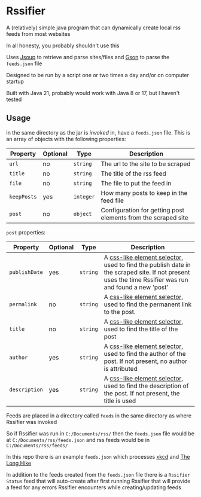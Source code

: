 # Rssifier

A (relatively) simple java program that can dynamically create local rss feeds from most websites

In all honesty, you probably shouldn't use this

Uses [Jsoup](https://jsoup.org/) to retrieve and parse sites/files and [Gson](https://github.com/google/gson) to parse the `feeds.json` file

Designed to be run by a script one or two times a day and/or on computer startup

Built with Java 21, probably would work with Java 8 or 17, but I haven't tested

## Usage

in the same directory as the jar is *invoked* in, have a `feeds.json` file. This is an array of objects with the following properties:

| Property    | Optional | Type      | Description                                                   |
|-------------|----------|-----------|---------------------------------------------------------------|
| `url`       | no       | `string`  | The url to the site to be scraped                             |
| `title`     | no       | `string`  | The title of the rss feed                                     |
| `file`      | no       | `string`  | The file to put the feed in                                   |
| `keepPosts` | yes      | `integer` | How many posts to keep in the feed file                       |
| `post`      | no       | `object`  | Configuration for getting post elements from the scraped site |

`post` properties:

| Property      | Optional | Type     | Description                                                                                                                                                                                                      |
|---------------|----------|----------|------------------------------------------------------------------------------------------------------------------------------------------------------------------------------------------------------------------|
| `publishDate` | yes      | `string` | A [css-like element selector](https://jsoup.org/apidocs/org/jsoup/select/Selector.html), used to find the publish date in the scraped site. If not present uses the time Rssifier was run and found a new 'post' |
| `permalink`   | no       | `string` | A [css-like element selector](https://jsoup.org/apidocs/org/jsoup/select/Selector.html), used to find the permanent link to the post.                                                                            |
| `title`       | no       | `string` | A [css-like element selector](https://jsoup.org/apidocs/org/jsoup/select/Selector.html), used to find the title of the post                                                                                      |
| `author`      | yes      | `string` | A [css-like element selector](https://jsoup.org/apidocs/org/jsoup/select/Selector.html), used to find the author of the post. If not present, no author is attributed                                            |
| `description` | yes      | `string` | A [css-like element selector](https://jsoup.org/apidocs/org/jsoup/select/Selector.html), used to find the description of the post. If not present, the title is used                                             |

Feeds are placed in a directory called `feeds` in the same directory as where Rssifier was invoked

So if Rssifier was run in `C:/Documents/rss/` then the `feeds.json` file would be at `C:/Documents/rss/feeds.json` and rss feeds would be in `C:/Documents/rss/feeds/`

In this repo there is an example `feeds.json` which processes [xkcd](https://xkcd.com/) and [The Long Hike](https://thelonghikecomic.com/)

In addition to the feeds created from the `feeds.json` file there is a `Rssifier Status` feed that will auto-create after first running Rssifier that will provide a feed for any errors Rssifier encounters while creating/updating feeds
